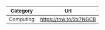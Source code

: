 |<sub>Category</sub>|<sub>Url</sub>|
|--------|----|
|<sub>Computing</sub>|<sub>https://tnw.to/2x7NGCB</sub>|
